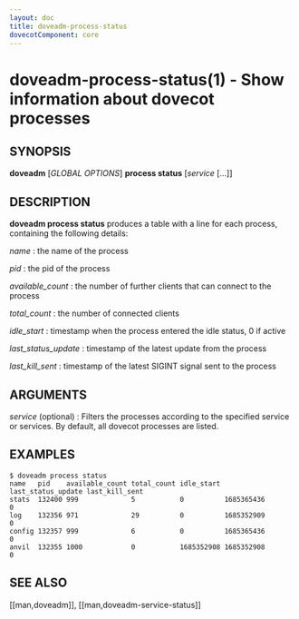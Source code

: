 ```yaml
---
layout: doc
title: doveadm-process-status
dovecotComponent: core
---
```


# doveadm-process-status(1) - Show information about dovecot processes

## SYNOPSIS

**doveadm** [*GLOBAL OPTIONS*] **process status** [*service* [...]]

## DESCRIPTION

**doveadm process status** produces a table with a line for each process,
containing the following details:

*name*
:   the name of the process

*pid*
:   the pid of the process

*available_count*
:   the number of further clients that can connect to the process

*total_count*
:   the number of connected clients

*idle_start*
:   timestamp when the process entered the idle status, 0 if active

*last_status_update*
:   timestamp of the latest update from the process

*last_kill_sent*
:   timestamp of the latest SIGINT signal sent to the process

<!-- @include: include/global-options-formatter.inc -->

## ARGUMENTS

*service* (optional)
:   Filters the processes according to the specified service or services.
    By default, all dovecot processes are listed.

## EXAMPLES

```console
$ doveadm process status
name   pid    available_count total_count idle_start last_status_update last_kill_sent
stats  132400 999             5           0          1685365436         0
log    132356 971             29          0          1685352909         0
config 132357 999             6           0          1685365436         0
anvil  132355 1000            0           1685352908 1685352908         0
```

<!-- @include: include/reporting-bugs.inc -->

## SEE ALSO

[[man,doveadm]], [[man,doveadm-service-status]]
